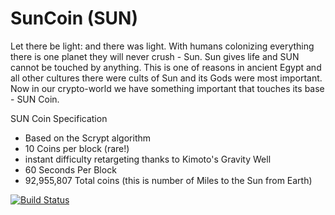 SunCoin (SUN)
===========

Let there be light: and there was light.
With humans colonizing everything there is one planet they will never crush - Sun.
Sun gives life and SUN cannot be touched by anything. This is one of reasons in ancient Egypt and all other cultures there were cults of Sun and its Gods were most important.
Now in our crypto-world we have something important that touches its base - SUN Coin.

SUN Coin Specification
* Based on the Scrypt algorithm
* 10 Coins per block (rare!)
* instant difficulty retargeting thanks to Kimoto's Gravity Well
* 60 Seconds Per Block
* 92,955,807 Total coins (this is number of Miles to the Sun from Earth)

[![Build Status](https://travis-ci.org/suncoin/suncoin.png?branch=master)](https://travis-ci.org/suncoin/suncoin)
